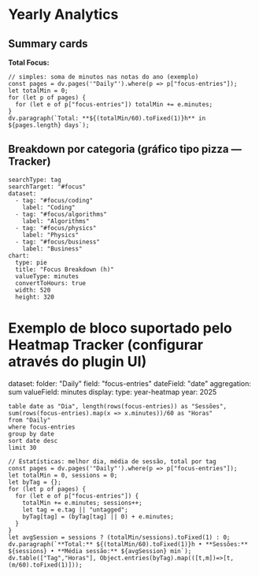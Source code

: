 # Yearly Analytics

## Summary cards
**Total Focus:**  
```dataviewjs
// simples: soma de minutos nas notas do ano (exemplo)
const pages = dv.pages('"Daily"').where(p => p["focus-entries"]);
let totalMin = 0;
for (let p of pages) {
  for (let e of p["focus-entries"]) totalMin += e.minutes;
}
dv.paragraph(`Total: **${(totalMin/60).toFixed(1)}h** in ${pages.length} days`);
```


## Breakdown por categoria (gráfico tipo pizza — Tracker)
```tracker
searchType: tag
searchTarget: "#focus"
dataset:
  - tag: "#focus/coding"
    label: "Coding"
  - tag: "#focus/algorithms"
    label: "Algorithms"
  - tag: "#focus/physics"
    label: "Physics"
  - tag: "#focus/business"
    label: "Business"
chart:
  type: pie
  title: "Focus Breakdown (h)"
  valueType: minutes
  convertToHours: true
  width: 520
  height: 320
```
# Exemplo de bloco suportado pelo Heatmap Tracker (configurar através do plugin UI)


dataset:
  folder: "Daily"
  field: "focus-entries"
  dateField: "date"
  aggregation: sum
  valueField: minutes
display:
  type: year-heatmap
  year: 2025

```dataview
table date as "Dia", length(rows(focus-entries)) as "Sessões", sum(rows(focus-entries).map(x => x.minutes))/60 as "Horas"
from "Daily"
where focus-entries
group by date
sort date desc
limit 30
```


```dataview
// Estatísticas: melhor dia, média de sessão, total por tag
const pages = dv.pages('"Daily"').where(p => p["focus-entries"]);
let totalMin = 0, sessions = 0;
let byTag = {};
for (let p of pages) {
  for (let e of p["focus-entries"]) {
    totalMin += e.minutes; sessions++;
    let tag = e.tag || "untagged";
    byTag[tag] = (byTag[tag] || 0) + e.minutes;
  }
}
let avgSession = sessions ? (totalMin/sessions).toFixed(1) : 0;
dv.paragraph(`**Total:** ${(totalMin/60).toFixed(1)}h • **Sessões:** ${sessions} • **Média sessão:** ${avgSession} min`);
dv.table(["Tag","Horas"], Object.entries(byTag).map(([t,m])=>[t,(m/60).toFixed(1)]));

```

